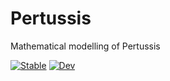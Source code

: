 # Pertussis

Mathematical modelling of Pertussis

[![Stable](https://img.shields.io/badge/docs-stable-blue.svg)](https://LIAM-COVID-19-Forecasting.github.io/Pertussis.jl/stable)
[![Dev](https://img.shields.io/badge/docs-dev-blue.svg)](https://LIAM-COVID-19-Forecasting.github.io/Pertussis.jl/dev)
